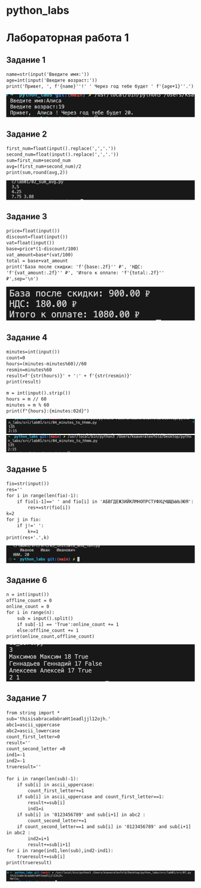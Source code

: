 # python_labs

# Лабораторная работа 1


## Задание 1
```
name=str(input('Введите имя:'))
age=int(input('Введите возраст:'))
print('Привет, ', f'{name}''!' ' Через год тебе будет ' f'{age+1}''.')
```
![Картинка 1](./images/lab01/01.png)

## Задание 2
```
first_num=float(input().replace(',','.'))
second_num=float(input().replace(',','.'))
sum=first_num+second_num
avg=(first_num+second_num)/2
print(sum,round(avg,2))
```
![Картинка 2](./images/lab01/02.png)

## Задание 3
```
price=float(input())
discount=float(input())
vat=float(input())
base=price*(1-discount/100)
vat_amount=base*(vat/100)
total = base+vat_amount
print('База после скидки: 'f'{base:.2f}'' ₽', 'НДС: 'f'{vat_amount:.2f}'' ₽', 'Итого к оплате: 'f'{total:.2f}'' ₽',sep='\n')
```
![Картинка 3](./images/lab01/03.png)

## Задание 4
```
minutes=int(input())
count=0
hours=(minutes-minutes%60)//60
resmin=minutes%60
result=f'{str(hours)}' + ':' + f'{str(resmin)}'
print(result)
```
```
m = int(input().strip())
hours = m // 60
minutes = m % 60
print(f"{hours}:{minutes:02d}")
```
![Картинка 4](./images/lab01/04.png)
![Картинка 4](./images/lab01/044.png)

## Задание 5
```
fio=str(input())
res=''
for i in range(len(fio)-1):
    if fio[i-1]==' ' and fio[i] in 'АБВГДЕЖЗИЙКЛМНОПРСТУФХЦЧШЩЪЫЬЭЮЯ':
        res+=str(fio[i])
k=2
for j in fio:
    if j!=' ':
        k+=1
print(res+'.',k)
```
![Картинка 5](./images/lab01/05.png)

## Задание 6
```
n = int(input())
offline_count = 0
online_count = 0
for i in range(n):
    sub = input().split()
    if sub[-1] == 'True':online_count += 1
    else:offline_count += 1
print(online_count,offline_count)
```
![Картинка 6](./images/lab01/06.png)

## Задание 7
```
from string import *
sub='thisisabracadabraHt1eadljjl12ojh.'
abc1=ascii_uppercase
abc2=ascii_lowercase
count_first_letter=0
result=''
count_second_letter =0 
ind1=-1
ind2=-1
trueresult=''

for i in range(len(sub)-1):
    if sub[i] in ascii_uppercase:
        count_first_letter+=1
    if sub[i] in ascii_uppercase and count_first_letter==1:
        result+=sub[i]
        ind1=i
    if sub[i] in '0123456789' and sub[i+1] in abc2 :
        count_second_letter+=1
    if count_second_letter==1 and sub[i] in '0123456789' and sub[i+1] in abc2 :
        ind2=i+1
        result+=sub[i+1]
for i in range(ind1,len(sub),ind2-ind1):
    trueresult+=sub[i]
print(trueresult)
```
![Картинка 7](./images/lab01/07.png)


